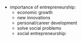 - importance of entrepreneurship:
	- economic growth
	- new innovations
	- personal/career development
	- solve social problems
	- social entrepreneurship:
	